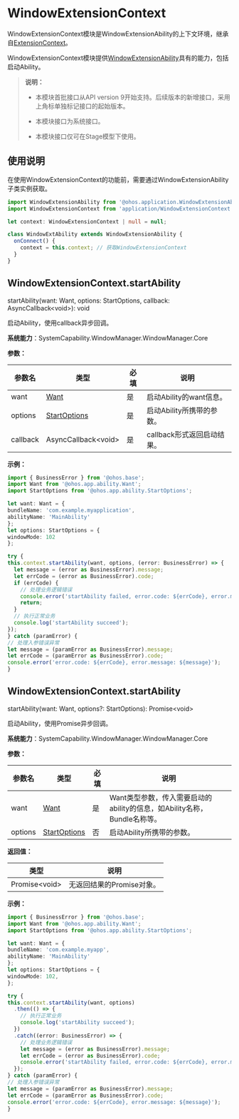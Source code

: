# WindowExtensionContext

WindowExtensionContext模块是WindowExtensionAbility的上下文环境，继承自[ExtensionContext](js-apis-inner-application-extensionContext.md)。

WindowExtensionContext模块提供[WindowExtensionAbility](js-apis-application-windowExtensionAbility.md)具有的能力，包括启动Ability。

> **说明：**
>
>  - 本模块首批接口从API version 9开始支持。后续版本的新增接口，采用上角标单独标记接口的起始版本。
>
>  - 本模块接口为系统接口。
>
>  - 本模块接口仅可在Stage模型下使用。

## 使用说明

在使用WindowExtensionContext的功能前，需要通过WindowExtensionAbility子类实例获取。

```ts
import WindowExtensionAbility from '@ohos.application.WindowExtensionAbility';
import WindowExtensionContext from 'application/WindowExtensionContext';

let context: WindowExtensionContext | null = null;

class WindowExtAbility extends WindowExtensionAbility {
  onConnect() {
    context = this.context; // 获取WindowExtensionContext
  }
}
```

## WindowExtensionContext.startAbility

startAbility(want: Want, options: StartOptions, callback: AsyncCallback&lt;void&gt;): void

启动Ability，使用callback异步回调。

**系统能力**：SystemCapability.WindowManager.WindowManager.Core

**参数：**

| 参数名 | 类型 | 必填 | 说明 |
| -------- | -------- | -------- | -------- |
| want | [Want](js-apis-app-ability-want.md)  | 是 | 启动Ability的want信息。 |
| options | [StartOptions](js-apis-app-ability-startOptions.md) | 是 | 启动Ability所携带的参数。 |
| callback | AsyncCallback&lt;void&gt; | 是 | callback形式返回启动结果。 |

**示例：**

  ```ts
import { BusinessError } from '@ohos.base';
import Want from '@ohos.app.ability.Want';
import StartOptions from '@ohos.app.ability.StartOptions';

let want: Want = {
  bundleName: 'com.example.myapplication',
  abilityName: 'MainAbility'
};
let options: StartOptions = {
  windowMode: 102
};

try {
  this.context.startAbility(want, options, (error: BusinessError) => {
    let message = (error as BusinessError).message;
    let errCode = (error as BusinessError).code;
    if (errCode) {
      // 处理业务逻辑错误
      console.error('startAbility failed, error.code: ${errCode}, error.message: ${message}');
      return;
    }
    // 执行正常业务
    console.log('startAbility succeed');
  });
} catch (paramError) {
  // 处理入参错误异常
  let message = (paramError as BusinessError).message;
  let errCode = (paramError as BusinessError).code;
  console.error('error.code: ${errCode}, error.message: ${message}');
}
  ```

## WindowExtensionContext.startAbility

startAbility(want: Want, options?: StartOptions): Promise\<void>

启动Ability，使用Promise异步回调。

**系统能力**：SystemCapability.WindowManager.WindowManager.Core

**参数：**

| 参数名 | 类型 | 必填 | 说明 |
| -------- | -------- | -------- | -------- |
| want | [Want](js-apis-app-ability-want.md)  | 是 | Want类型参数，传入需要启动的ability的信息，如Ability名称，Bundle名称等。 |
| options | [StartOptions](js-apis-app-ability-startOptions.md) | 否 | 启动Ability所携带的参数。 |

**返回值：**

| 类型 | 说明 |
| -------- | -------- |
| Promise&lt;void&gt; | 无返回结果的Promise对象。 |

**示例：**

  ```ts
import { BusinessError } from '@ohos.base';
import Want from '@ohos.app.ability.Want';
import StartOptions from '@ohos.app.ability.StartOptions';

let want: Want = {
  bundleName: 'com.example.myapp',
  abilityName: 'MainAbility'
};
let options: StartOptions = {
  windowMode: 102,
};

try {
  this.context.startAbility(want, options)
    .then(() => {
      // 执行正常业务
      console.log('startAbility succeed');
    })
    .catch((error: BusinessError) => {
      // 处理业务逻辑错误
      let message = (error as BusinessError).message;
      let errCode = (error as BusinessError).code;
      console.error('startAbility failed, error.code: ${errCode}, error.message: ${message}');
    });
} catch (paramError) {
  // 处理入参错误异常
  let message = (paramError as BusinessError).message;
  let errCode = (paramError as BusinessError).code;
  console.error('error.code: ${errCode}, error.message: ${message}');
}
  ```